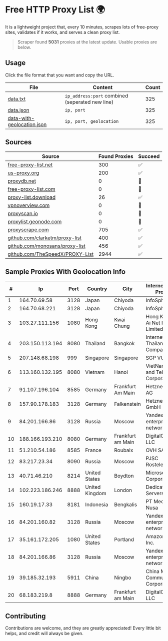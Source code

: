 
# Free HTTP Proxy List 🌍

It is a lightweight project that, every 10 minutes, scrapes lots of free-proxy sites, validates if it works, and serves a clean proxy list.


> Scraper found **5031** proxies at the latest update. Usable proxies are below.

## Usage

Click the file format that you want and copy the URL.


|File|Content|Count|
|----|-------|-----|
|[data.txt](https://raw.githubusercontent.com/themiralay/Proxy-List-World/master/data.txt)|`ip_address:port` combined (seperated new line)|325|
|[data.json](https://raw.githubusercontent.com/themiralay/Proxy-List-World/master/data.json)|`ip, port`|325|
|[data-with-geolocation.json](https://raw.githubusercontent.com/themiralay/Proxy-List-World/master/data-with-geolocation.json)|`ip, port, geolocation`|325|

## Sources

|Source|Found Proxies|Succeed|
|------|-------------|-------|
|[free-proxy-list.net](https://free-proxy-list.net)|300|✅|
|[us-proxy.org](https://www.us-proxy.org)|200|✅|
|[proxydb.net](http://proxydb.net)|0|🚫|
|[free-proxy-list.com](https://free-proxy-list.com/?page=&port=&type%5B%5D=http&type%5B%5D=https&up_time=0&search=Search)|0|🚫|
|[proxy-list.download](https://www.proxy-list.download/HTTP)|26|✅|
|[vpnoverview.com](https://vpnoverview.com/privacy/anonymous-browsing/free-proxy-servers)|0|🚫|
|[proxyscan.io](https://www.proxyscan.io)|0|🚫|
|[proxylist.geonode.com](https://proxylist.geonode.com/api/proxy-list?limit=300&page=1&sort_by=lastChecked&sort_type=desc&protocols=http,https)|0|🚫|
|[proxyscrape.com](https://api.proxyscrape.com/v2/?request=displayproxies&protocol=http&timeout=10000&country=all&ssl=all&anonymity=all)|705|✅|
|[github.com/clarketm/proxy-list](https://raw.githubusercontent.com/clarketm/proxy-list/master/proxy-list-raw.txt)|400|✅|
|[github.com/monosans/proxy-list](https://raw.githubusercontent.com/monosans/proxy-list/main/proxies/http.txt)|456|✅|
|[github.com/TheSpeedX/PROXY-List](https://raw.githubusercontent.com/TheSpeedX/PROXY-List/master/http.txt)|2944|✅|


## Sample Proxies With Geolocation Info

|#|Ip|Port|Country|City|Internet Service Provider|
|-|--|----|-------|----|-------------------------|
|1|164.70.69.58|3128|Japan|Chiyoda|InfoSphere|
|2|164.70.68.221|3128|Japan|Chiyoda|InfoSphere|
|3|103.27.111.156|1080|Hong Kong|Kwai Chung|Hong Kong San Ai Net Int'l Limited|
|4|203.150.113.194|8080|Thailand|Bangkok|Internet Thailand Company Ltd.|
|5|207.148.68.198|999|Singapore|Singapore|SGP VULTR|
|6|113.160.132.195|8080|Vietnam|Hanoi|VietNam Post and Telecom Corporation|
|7|91.107.196.104|8585|Germany|Frankfurt Am Main|Hetzner Online AG|
|8|157.90.178.183|3128|Germany|Falkenstein|Hetzner Online GmbH|
|9|84.201.166.86|3128|Russia|Moscow|Yandex enterprise network|
|10|188.166.193.210|8080|Germany|Frankfurt am Main|DigitalOcean, LLC|
|11|51.210.54.186|8585|France|Roubaix|OVH SAS|
|12|83.217.23.34|8090|Russia|Moscow|PJSC Rostelecom|
|13|40.71.46.210|8214|United States|Boydton|Microsoft Corporation|
|14|102.223.186.246|8888|United Kingdom|London|Dedicated Servers|
|15|160.19.17.33|8181|Indonesia|Bengkalis|PT Media Balai Nusa|
|16|84.201.160.82|3128|Russia|Moscow|Yandex enterprise network|
|17|35.161.172.205|1080|United States|Portland|Amazon.com, Inc.|
|18|84.201.166.86|3128|Russia|Moscow|Yandex enterprise network|
|19|39.185.32.193|5911|China|Ningbo|China Mobile Communications Corporation|
|20|68.183.219.8|8888|Germany|Frankfurt am Main|DigitalOcean, LLC|



## Contributing

Contributions are welcome, and they are greatly appreciated! Every
little bit helps, and credit will always be given.

